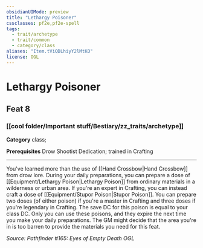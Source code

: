 ```yaml
---
obsidianUIMode: preview
title: "Lethargy Poisoner"
cssclasses: pf2e,pf2e-spell
tags:
  - trait/archetype
  - trait/common
  - category/class
aliases: "Item.tViQDLhiyY2lMtKO"
license: OGL
---
```

# Lethargy Poisoner
## Feat 8
### [[cool folder/Important stuff/Bestiary/zz_traits/archetype]]

**Category** class; 



**Prerequisites** Drow Shootist Dedication; trained in Crafting
* * *
You've learned more than the use of [[Hand Crossbow|Hand Crossbow]] from drow lore. During your daily preparations, you can prepare a dose of [[Equipment/Lethargy Poison|Lethargy Poison]] from ordinary materials in a wilderness or urban area. If you're an expert in Crafting, you can instead craft a dose of [[Equipment/Stupor Poison|Stupor Poison]]. You can prepare two doses (of either poison) if you're a master in Crafting and three doses if you're legendary in Crafting. The save DC for this poison is equal to your class DC. Only you can use these poisons, and they expire the next time you make your daily preparations. The GM might decide that the area you're in is too barren to provide the materials you need for this feat.

*Source: Pathfinder #165: Eyes of Empty Death*
*OGL*